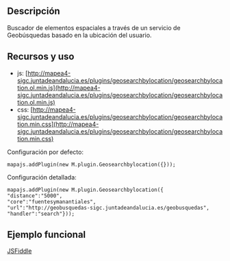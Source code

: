 ## Descripción

Buscador de elementos espaciales a través de un servicio de Geobúsquedas basado en la ubicación del usuario.

## Recursos y uso

- js: [http://mapea4-sigc.juntadeandalucia.es/plugins/geosearchbylocation/geosearchbylocation.ol.min.js](http://mapea4-sigc.juntadeandalucia.es/plugins/geosearchbylocation/geosearchbylocation.ol.min.js)
- css: [http://mapea4-sigc.juntadeandalucia.es/plugins/geosearchbylocation/geosearchbylocation.min.css](http://mapea4-sigc.juntadeandalucia.es/plugins/geosearchbylocation/geosearchbylocation.min.css)

Configuración por defecto:
```
mapajs.addPlugin(new M.plugin.Geosearchbylocation({}));
```

Configuración detallada:
```
mapajs.addPlugin(new M.plugin.Geosearchbylocation({
"distance":"5000",
"core":"fuentesymanantiales",
"url":"http://geobusquedas-sigc.juntadeandalucia.es/geobusquedas",
"handler":"search"}));
```

## Ejemplo funcional

[JSFiddle](http://jsfiddle.net/sigcJunta/hwq8at6e/)
